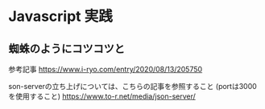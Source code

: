 # Javascript 実践
## 蜘蛛のようにコツコツと

参考記事
https://www.i-ryo.com/entry/2020/08/13/205750

son-serverの立ち上げについては、こちらの記事を参照すること  (portは3000を使用すること)
https://www.to-r.net/media/json-server/